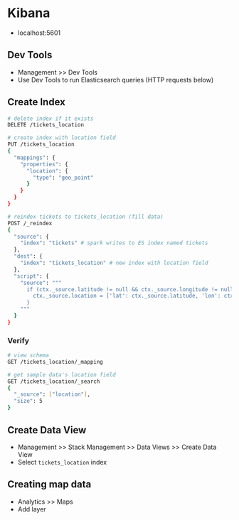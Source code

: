 # Kibana

- localhost:5601

## Dev Tools

- Management >> Dev Tools
- Use Dev Tools to run Elasticsearch queries (HTTP requests below)

## Create Index

```bash
# delete index if it exists
DELETE /tickets_location

# create index with location field
PUT /tickets_location
{
  "mappings": {
    "properties": {
      "location": {
        "type": "geo_point"
      }
    }
  }
}

# reindex tickets to tickets_location (fill data)
POST /_reindex
{
  "source": {
    "index": "tickets" # spark writes to ES index named tickets
  },
  "dest": {
    "index": "tickets_location" # new index with location field
  },
  "script": {
    "source": """
      if (ctx._source.latitude != null && ctx._source.longitude != null) {
        ctx._source.location = ['lat': ctx._source.latitude, 'lon': ctx._source.longitude]
      }
    """
  }
}
```

### Verify

```bash
# view schema
GET /tickets_location/_mapping

# get sample data's location field
GET /tickets_location/_search
{
  "_source": ["location"],
  "size": 5
}
```

## Create Data View

- Management >> Stack Management >> Data Views >> Create Data View
- Select `tickets_location` index

## Creating map data

- Analytics >> Maps
- Add layer

